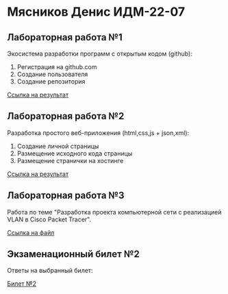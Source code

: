 # Мясников Денис ИДМ-22-07
## Лабораторная работа №1
Экосистема разработки программ с открытым кодом (github):
1. Регистрация на github.com
2. Создание пользователя
3. Создание репозитория

[Ссылка на результат](https://github.com/DenisMyasnikov/Inet_Labs)


## Лабораторная работа №2
Разработка простого веб-приложения (html,css,js + json,xml):

1. Создание личной страницы
2. Размещение исходного кода страницы 
3. Размещение странички на хостинге 

[Ссылка на результат](https://denismyasnikov.github.io/)


## Лабораторная работа №3
Работа по теме "Разработка проекта компьютерной сети c реализацией VLAN в Cisco Packet Tracer".

[Ссылка на файл](https://disk.yandex.ru/d/oMq0izGjgrikCw)


## Экзаменационный билет №2
Ответы на выбранный билет:

[Билет №2](https://github.com/DenisMyasnikov/Inet_Labs/wiki/Bilet_2)
